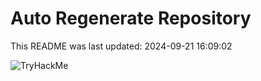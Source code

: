 # Auto Regenerate Repository

This README was last updated: 2024-09-21 16:09:02

 ![TryHackMe](https://tryhackme.com/badge/533634)